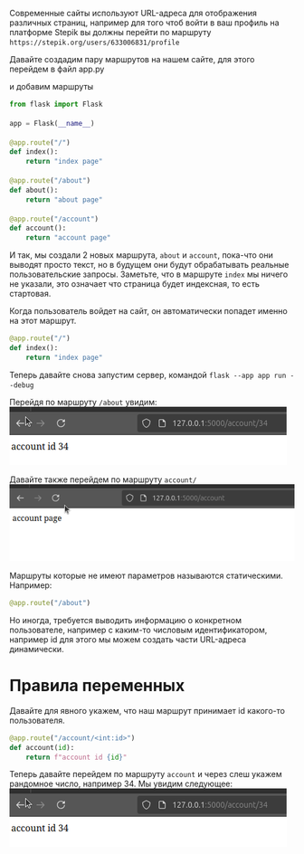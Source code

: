 Современные сайты используют URL-адреса для отображения различных страниц, например для того чтоб войти в ваш профиль на платформе
Stepik вы должны перейти по маршруту ```https://stepik.org/users/633006831/profile```

Давайте создадим пару маршрутов на нашем сайте, для этого перейдем в файл app.py

и добавим маршруты

```python
from flask import Flask

app = Flask(__name__)

@app.route("/")
def index():
    return "index page"

@app.route("/about")
def about():
    return "about page"

@app.route("/account")
def account():
    return "account page"

```

И так, мы создали 2 новых маршрута, ```about``` и ```account```, пока-что они выводят просто текст, но в будущем они будут обрабатывать реальные
пользовательские запросы. Заметьте, что в маршруте ```index``` мы ничего не указали, это означает что страница будет индексная, то есть стартовая.

Когда пользователь войдет на сайт, он автоматически попадет именно на этот маршрут.

```python
@app.route("/")
def index():
    return "index page"
```

Теперь давайте снова запустим сервер, командой ```flask --app app run --debug```

Перейдя по маршруту ```/about``` увидим:  
![](account_id.png)

Давайте также перейдем по маршруту ```account/```
![](account.png)


Маршруты которые не имеют параметров называются статическими. Например:
```python
@app.route("/about")
```

Но иногда, требуется выводить информацию о конкретном пользователе, например с каким-то числовым идентификатором, например id
для этого мы можем создать части URL-адреса динамически.

# Правила переменных 

Давайте для явного укажем, что наш маршрут принимает id какого-то пользователя.
```python
@app.route("/account/<int:id>")
def account(id):
    return f"account id {id}"
```

Теперь давайте перейдем по маршруту ```account``` и через слеш укажем рандомное число, например 34.
Мы увидим следующее:  
![](account_id.png)